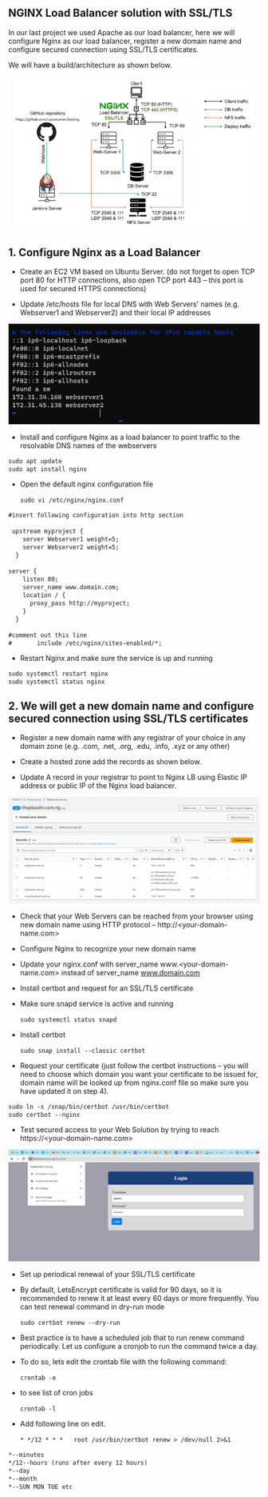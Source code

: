 ## **NGINX Load Balancer solution with SSL/TLS**

In our last project we used Apache as our load balancer, here we will configure Nginx as our load balancer, register a new domain name and configure secured connection using SSL/TLS certificates.

We will have a build/architecture as shown below.

![NGINX ARCHITECTURE](./images/architekture.PNG)

##  1. Configure Nginx as a Load Balancer

- Create an EC2 VM based on Ubuntu Server. (do not forget to open TCP port 80 for HTTP connections, also open TCP port 443 – this port is used for secured HTTPS connections)

- Update /etc/hosts file for local DNS with Web Servers’ names (e.g. Webserver1 and Webserver2) and their local IP addresses

![/etc/hosts](./images/etc%20hosts.PNG)

- Install and configure Nginx as a load balancer to point traffic to the resolvable DNS names of the webservers

``````
sudo apt update
sudo apt install nginx
``````
- Open the default nginx configuration file

    `sudo vi /etc/nginx/nginx.conf`

``````
#insert following configuration into http section

 upstream myproject {
    server Webserver1 weight=5;
    server Webserver2 weight=5;
  }

server {
    listen 80;
    server_name www.domain.com;
    location / {
      proxy_pass http://myproject;
    }
  }

#comment out this line
#       include /etc/nginx/sites-enabled/*;
``````

- Restart Nginx and make sure the service is up and running

``````
sudo systemctl restart nginx
sudo systemctl status nginx
``````
##  2. We will get a new domain name and configure secured connection using SSL/TLS certificates

- Register a new domain name with any registrar of your choice in any domain zone (e.g. .com, .net, .org, .edu, .info, .xyz or any other)

- Create a hosted zone add the records as shown below.

- Update A record in your registrar to point to Nginx LB using Elastic IP address or public IP of the Nginx load balancer.

![hosted zone](./images/hosted%20zone%20and%20records.PNG)

- Check that your Web Servers can be reached from your browser using new domain name using HTTP protocol – http://<your-domain-name.com>

- Configure Nginx to recognize your new domain name

- Update your nginx.conf with server_name www.<your-domain-name.com> instead of server_name www.domain.com

- Install certbot and request for an SSL/TLS certificate

- Make sure snapd service is active and running

    `sudo systemctl status snapd`

- Install certbot

    `sudo snap install --classic certbot`

- Request your certificate (just follow the certbot instructions – you will need to choose which domain you want your certificate to be issued for, domain name will be looked up from nginx.conf file so make sure you have updated it on step 4).

``````
sudo ln -s /snap/bin/certbot /usr/bin/certbot
sudo certbot --nginx
``````

- Test secured access to your Web Solution by trying to reach https://<your-domain-name.com>

![SSL/TLS](./images/TLS-SSL.png)

- Set up periodical renewal of your SSL/TLS certificate

- By default, LetsEncrypt certificate is valid for 90 days, so it is recommended to renew it at least every 60 days or more frequently.  You can test renewal command in dry-run mode

    `sudo certbot renew --dry-run`

- Best practice is to have a scheduled job that to run renew command periodically. Let us configure a cronjob to run the command twice a day.

- To do so, lets edit the crontab file with the following command:

    `crontab -e`

- to see list of cron jobs

    `crontab -l`

- Add following line on edit.

    `* */12 * * *   root /usr/bin/certbot renew > /dev/null 2>&1`

``````
*--minutes
*/12--hours (runs after every 12 hours)
*--day
*--month
*--SUN MON TUE etc
``````